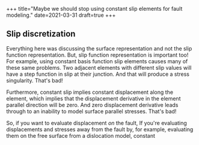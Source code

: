+++
title="Maybe we should stop using constant slip elements for fault modeling."
date=2021-03-31
draft=true
+++

## Slip discretization

Everything here was discussing the surface representation and not the slip function representation. But, slip function representation is important too! For example, using constant basis function slip elements causes many of these same problems. Two adjacent elements with different slip values will have a step function in slip at their junction. And that will produce a stress singularity. That's bad!

Furthermore, constant slip implies constant displacement along the element, which implies that the displacement derivative in the element parallel direction will be zero. And zero displacement derivative leads through to an inability to model surface parallel stresses. That's bad!

So, if you want to evaluate displacement *on* the fault, If you're evaluating displacements and stresses away from the fault by, for example, evaluating them on the free surface from a dislocation model, constant 
